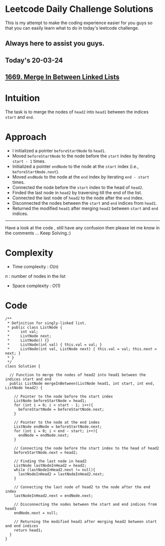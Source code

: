 # Leetcode Daily Challenge Solutions

This is my attempt to make the coding experience easier for you guys so that you can easily learn what to do in today's leetcode challenge.

## Always here to assist you guys.

## Today's 20-03-24 

## [1669. Merge In Between Linked Lists](https://leetcode.com/problems/merge-in-between-linked-lists/description/?envType=daily-question&envId=2024-03-20)

# Intuition
<!-- Describe your first thoughts on how to solve this problem. -->
The task is to merge the nodes of `head2` into `head1` between the indices `start` and `end`.

# Approach
<!-- Describe your approach to solving the problem. -->

- I initialized a pointer `beforeStartNode` to `head1`.
- Moved `beforeStartNode` to the node before the `start` index by iterating `start - 1` times.
- Initialized a pointer `endNode` to the node at the `start` index (i.e., `beforeStartNode.next`).
- Moved `endNode` to the node at the `end` index by iterating `end - start` times.
- Connected the node before the `start` index to the head of `head2`.
- Finded the last node in `head2` by traversing till the end of the list.
- Connected the last node of `head2` to the node after the `end` index.
- Disconnected the nodes between the `start` and `end` indices from `head1`.
- Returned the modified `head1` after merging `head2` between `start` and `end` indices.

---
Have a look at the code , still have any confusion then please let me know in the comments ... Keep Solving.:)
# Complexity
- Time complexity : $O(n)$
<!-- Add your time complexity here, e.g. $$O(n)$$ -->
$n$ :  number of nodes in the list
- Space complexity : $O(1)$
<!-- Add your space complexity here, e.g. $$O(n)$$ -->

# Code
```
/**
 * Definition for singly-linked list.
 * public class ListNode {
 *     int val;
 *     ListNode next;
 *     ListNode() {}
 *     ListNode(int val) { this.val = val; }
 *     ListNode(int val, ListNode next) { this.val = val; this.next = next; }
 * }
 */
class Solution {
  
  // Function to merge the nodes of head2 into head1 between the indices start and end
  public ListNode mergeInBetween(ListNode head1, int start, int end, ListNode head2) {
    
    // Pointer to the node before the start index
    ListNode beforeStartNode = head1;
    for (int i = 0; i < start - 1; i++){
      beforeStartNode = beforeStartNode.next;
    }

    // Pointer to the node at the end index
    ListNode endNode = beforeStartNode.next;
    for (int i = 0; i < end - start; i++){
      endNode = endNode.next;
    }

    // Connecting the node before the start index to the head of head2
    beforeStartNode.next = head2;
    
    // Finding the last node in head2
    ListNode lastNodeInHead2 = head2;
    while (lastNodeInHead2.next != null){
      lastNodeInHead2 = lastNodeInHead2.next;
    }

    // Connecting the last node of head2 to the node after the end index
    lastNodeInHead2.next = endNode.next;
    
    // Disconnecting the nodes between the start and end indices from head1
    endNode.next = null;
    
    // Returning the modified head1 after merging head2 between start and end indices
    return head1;
  }
}
```
